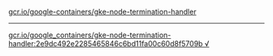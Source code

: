 [gcr.io/google-containers/gke-node-termination-handler](https://hub.docker.com/r/sqeven/gke-node-termination-handler/tags/) 

----
[gcr.io/google_containers/gke-node-termination-handler:2e9dc492e2285465846c6bd11fa00c60d8f5709b √](https://hub.docker.com/r/sqeven/gke-node-termination-handler/tags/)

